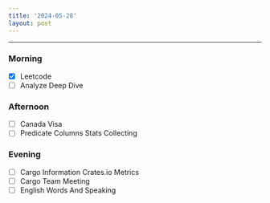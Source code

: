 ```yaml
---
title: '2024-05-28'
layout: post
---
```


---

### Morning

- [x] Leetcode
- [ ] Analyze Deep Dive

### Afternoon

- [ ] Canada Visa
- [ ] Predicate Columns Stats Collecting

### Evening

- [ ] Cargo Information Crates.io Metrics
- [ ] Cargo Team Meeting
- [ ] English Words And Speaking
